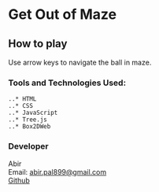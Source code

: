 # Get Out of Maze
## How to play
   Use arrow keys to navigate the ball in maze.

### Tools and Technologies Used:
    ..* HTML
    ..* CSS
    ..* JavaScript
    ..* Tree.js
    ..* Box2DWeb
### Developer
Abir<br>
Email: abir.pal899@gmail.com <br>
[Github](https://www.github.com/imabp)
